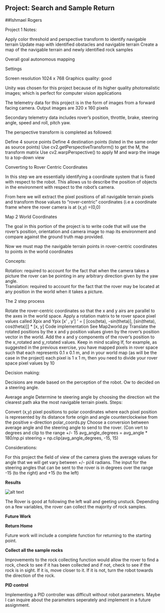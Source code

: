 ## Project: Search and Sample Return
##Ishmael Rogers

Project 1 Notes: 

Apply color threshold and perspective transform to identify navigable terrain
Update map with identified obstacles and navigable terrain 
Create a map of the navigable terrain and newly identified rock samples

Overall goal autonomous mapping 

Settings 

Screen resolution 1024 x 768 
Graphics quality: good 

Unity was chosen for this project because of its higher quality photorealistic images; which is perfect for computer vision applications 

The telemetry data for this project is in the form of images from a forward facing camera. Output images are 320 x 160 pixels 

Secondary telemetry data includes rover’s position, throttle, brake, steering angle, speed and roll, pitch yaw.

The perspective transform is completed as followed:

Define 4 source points
Define 4 destination points (listed in the same order as source points)
Use cv2.getPerspectiveTransform() to get the M, the transform matrix
Use cv2.warpPerspective() to apply M and warp the image to a top-down view 

Converting to Rover Centric Coordinates

In this step we are essentially identifying a coordinate system that is fixed with respect to the robot. This allows us to describe the position of objects in the environment with respect to the robot’s camera. 

From here we will extract the pixel positions of all navigable terrain pixels and transform those values to “rover-centric” coordinates (i.e a coordinate frame where the rover camera is at (x,y) =(0,0)

Map 2 World Coordinates

The goal in this portion of the project is to write code that will use the rover’s position, orientation and camera image to map its environment and compare against the ground truth map provided.

Now we must map the navigable terrain points in rover-centric coordinates to points in the world coordinates 

Concepts: 

Rotation: required to account for the fact that when the camera takes a picture the rover can be pointing in any arbitrary direction given by the yaw angle.  
Translation: required to account for the fact that the rover may be located at any position in the world when it takes a picture. 

The 2 step process

Rotate the rover-centric coordinates so that the x and y airs are parallel to the axes in the world space. 
Apply a rotation matrix to te rover space pixel values called Xpix and Ypix 
[x’ , y’] ‘ = [ [cos(teta), -sin(theta)], [sin(theta), cos(theta)]] *  [x, y] 
Code implementation
See Map2world.py 
Translate the rotated positions by the x and y position values given by the rover’s position vector in the world. 
Add the x and y components of the rover’s position to the x_rotated and y_rotated values. 
Keep in mind scaling If, for example, as suggested in the previous exercise, you have mapped pixels in rover space such that each represents 0.1 x 0.1 m, and in your world map (as will be the case in the project) each pixel is 1 x 1 m, then you need to divide your rover space pixel values by 10

Decision making:

Decisions are made based on the perception of the robot. Ow to decided on a steering angle. 

Average angle
Determine te steering angle by choosing the direction wit the clearest path aka the most navigable terrain pixels.
Steps:

Convert (x,y) pixel positions to polar coordinates where each pixel position is represented by its distance forte origin and angle counterclockwise from the positive x-direction polar_coords.py
Choose a conversion between average angle and the steering angle to send to the rover. (Con vert to degrees and clip to the range +/- 15
 avg_angle_degrees = avg_angle * 180/np.pi
steering = np.clip(avg_angle_degrees, -15, 15)
	
Considerations:

For this project the field of view of the camera gives the average values for angle that we will get vary between +/- pi/4 radians. 
The input for the steering angles that can be sent to the rover is in degrees over the range -15 (to the right) and +15 (to the left)


[//]: # (Image References)

[image1]: ./misc/rover_image.jpg


**Results**

![alt text][image1]

The Rover is good at following the left wall and geeting unstuck. Depending on a few variables, the rover can collect the majority of rock samples. 

**Future Work**



**Return Home**

Future work will include a complete function for returning to the starting point.


**Collect all the sample rocks**

Improvements to the rock collecting function would allow the rover to find a rock, check to see if it has been collected and if not, check to see if the rock is in sight. If it is, move closer to it. If it is not, turn the robot towards the direction of the rock.

**PID control**

Implementing a PID controller was difficult without robot parameters. Maybe I can inquire about the parameters seperately and implement in a future assignment. 
